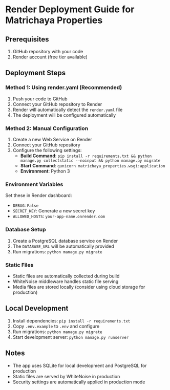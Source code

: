 # Render Deployment Guide for Matrichaya Properties

## Prerequisites
1. GitHub repository with your code
2. Render account (free tier available)

## Deployment Steps

### Method 1: Using render.yaml (Recommended)
1. Push your code to GitHub
2. Connect your GitHub repository to Render
3. Render will automatically detect the `render.yaml` file
4. The deployment will be configured automatically

### Method 2: Manual Configuration
1. Create a new Web Service on Render
2. Connect your GitHub repository
3. Configure the following settings:
   - **Build Command**: `pip install -r requirements.txt && python manage.py collectstatic --noinput && python manage.py migrate`
   - **Start Command**: `gunicorn matrichaya_properties.wsgi:application`
   - **Environment**: Python 3

### Environment Variables
Set these in Render dashboard:
- `DEBUG`: `False`
- `SECRET_KEY`: Generate a new secret key
- `ALLOWED_HOSTS`: `your-app-name.onrender.com`

### Database Setup
1. Create a PostgreSQL database service on Render
2. The `DATABASE_URL` will be automatically provided
3. Run migrations: `python manage.py migrate`

### Static Files
- Static files are automatically collected during build
- WhiteNoise middleware handles static file serving
- Media files are stored locally (consider using cloud storage for production)

## Local Development
1. Install dependencies: `pip install -r requirements.txt`
2. Copy `.env.example` to `.env` and configure
3. Run migrations: `python manage.py migrate`
4. Start development server: `python manage.py runserver`

## Notes
- The app uses SQLite for local development and PostgreSQL for production
- Static files are served by WhiteNoise in production
- Security settings are automatically applied in production mode
